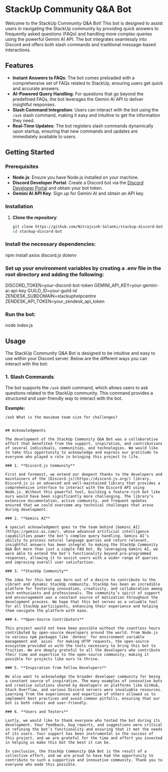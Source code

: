# StackUp Community Q&A Bot

Welcome to the StackUp Community Q&A Bot! This bot is designed to assist users in navigating the StackUp community by providing quick answers to frequently asked questions (FAQs) and handling more complex queries using the powerful Gemini AI API. The bot integrates seamlessly into Discord and offers both slash commands and traditional message-based interactions.

## Features

- **Instant Answers to FAQs**: The bot comes preloaded with a comprehensive set of FAQs related to StackUp, ensuring users get quick and accurate answers.
- **AI-Powered Query Handling**: For questions that go beyond the predefined FAQs, the bot leverages the Gemini AI API to deliver insightful responses.
- **Slash Command Integration**: Users can interact with the bot using the `/ask` slash command, making it easy and intuitive to get the information they need.
- **Real-Time Updates**: The bot registers slash commands dynamically upon startup, ensuring that new commands and updates are immediately available to users.

## Getting Started

### Prerequisites

- **Node.js**: Ensure you have Node.js installed on your machine.
- **Discord Developer Portal**: Create a Discord bot via the [Discord Developer Portal](https://discord.com/developers/applications) and obtain your bot token.
- **Gemini AI API Key**: Sign up for Gemini AI and obtain an API key.

### Installation

1. **Clone the repository**:
   ```bash
   git clone https://github.com/Nitrajsinh-Solanki/stackup-discord-bot.git
   cd stackup-discord-bot


### Install the necessary dependencies:

npm install axios discord.js dotenv

### Set up your environment variables by creating a .env file in the root directory and adding the following:

DISCORD_TOKEN=your-discord-bot-token
GEMINI_API_KEY=your-gemini-ai-api-key
GUILD_ID=your-guild-id
ZENDESK_SUBDOMAIN=stackuphelpcentre  
ZENDESK_API_TOKEN=your_zendesk_api_token


### Run the bot:
node index.js

## Usage

The StackUp Community Q&A Bot is designed to be intuitive and easy to use within your Discord server. Below are the different ways you can interact with the bot:

### 1. Slash Commands

The bot supports the `/ask` slash command, which allows users to ask questions related to the StackUp community. This command provides a structured and user-friendly way to interact with the bot.

**Example:**
```plaintext
/ask What is the maximum team size for challenges?


## Acknowledgments

The development of the StackUp Community Q&A Bot was a collaborative effort that benefited from the support, inspiration, and contributions of several individuals, communities, and technologies. We would like to take this opportunity to acknowledge and express our gratitude to everyone who played a role in bringing this project to life.

### 1. **Discord.js Community**

First and foremost, we extend our deepest thanks to the developers and maintainers of the [Discord.js](https://discord.js.org/) library. Discord.js is an advanced and well-maintained library that provides a comprehensive interface to interact with the Discord API using Node.js. Without this powerful tool, building a feature-rich bot like ours would have been significantly more challenging. The library’s extensive documentation, active community, and frequent updates ensured that we could overcome any technical challenges that arose during development.

### 2. **Gemini AI**

A special acknowledgment goes to the team behind [Gemini AI](https://gemini-ai.com/), whose advanced artificial intelligence capabilities power the bot’s complex query handling. Gemini AI’s ability to process natural language queries and return relevant, insightful answers has been integral to making the StackUp Community Q&A Bot more than just a simple FAQ bot. By leveraging Gemini AI, we were able to extend the bot’s functionality beyond pre-programmed responses, allowing it to assist users with a wider range of queries and improving overall user satisfaction.

### 3. **StackUp Community**

The idea for this bot was born out of a desire to contribute to the vibrant and dynamic StackUp community. StackUp has been an incredible platform for fostering innovation, creativity, and collaboration among tech enthusiasts and professionals. The community’s spirit of support and encouragement was a constant source of motivation throughout the development process. We hope that this bot serves as a valuable tool for all StackUp participants, enhancing their experience and helping them navigate the platform with ease.

### 4. **Open-Source Contributors**

This project would not have been possible without the countless hours contributed by open-source developers around the world. From Node.js to various npm packages like `dotenv` for environment variable management and `axios` for making HTTP requests, the open-source ecosystem provided us with the tools necessary to bring this bot to fruition. We are deeply grateful to all the developers who contribute their time and expertise to the open-source community, making it possible for projects like ours to thrive.

### 5. **Inspiration from Fellow Developers**

We also want to acknowledge the broader developer community for being a constant source of inspiration. The many examples of innovative bots and creative solutions shared by developers on platforms like GitHub, Stack Overflow, and various Discord servers were invaluable resources. Learning from the experiences and expertise of others allowed us to implement best practices and avoid common pitfalls, ensuring that our bot is both robust and user-friendly.

### 6. **Users and Testers**

Lastly, we would like to thank everyone who tested the bot during its development. Your feedback, bug reports, and suggestions were critical in refining the bot’s functionality and ensuring that it met the needs of its users. Your support has been instrumental in the success of this project, and we are grateful for the time and effort you invested in helping us make this bot the best it can be.

In conclusion, the StackUp Community Q&A Bot is the result of a collective effort, and we are proud to have had the opportunity to contribute to such a supportive and innovative community. Thank you to everyone who made this possible.




